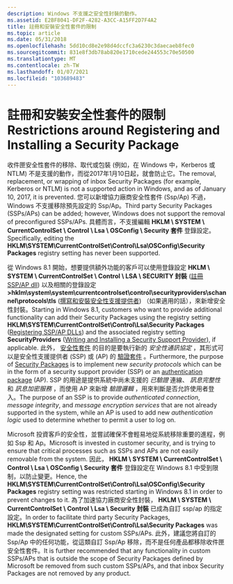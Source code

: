 ```yaml
---
description: Windows 不支援之安全性封裝的動作。
ms.assetid: E2BF8041-DF2F-4282-A3CC-A15FF2D7F4A2
title: 註冊和安裝安全性套件的限制
ms.topic: article
ms.date: 05/31/2018
ms.openlocfilehash: 5dd10cd8e2e98d4dccfc3a6230c3daecaeb8fec0
ms.sourcegitcommit: 831e8f3db78ab820e1710cede244553c70e50500
ms.translationtype: MT
ms.contentlocale: zh-TW
ms.lasthandoff: 01/07/2021
ms.locfileid: "103689483"
---
```

# <a name="restrictions-around-registering-and-installing-a-security-package"></a><span data-ttu-id="460eb-103">註冊和安裝安全性套件的限制</span><span class="sxs-lookup"><span data-stu-id="460eb-103">Restrictions around Registering and Installing a Security Package</span></span>

<span data-ttu-id="460eb-104">收件匣安全性套件的移除、取代或包裝 (例如，在 Windows 中，Kerberos 或 NTLM) 不是支援的動作，而從2017年1月10日起，就會防止它。</span><span class="sxs-lookup"><span data-stu-id="460eb-104">The removal, replacement, or wrapping of inbox Security Packages (for example, Kerberos or NTLM) is not a supported action in Windows, and as of January 10, 2017, it is prevented.</span></span> <span data-ttu-id="460eb-105">您可以新增協力廠商安全性套件 (Ssp/Ap) 不過，Windows 不支援移除預先設定的 Ssp/Ap。</span><span class="sxs-lookup"><span data-stu-id="460eb-105">Third party Security Packages (SSPs/APs) can be added; however, Windows does not support the removal of preconfigured SSPs/APs.</span></span> <span data-ttu-id="460eb-106">具體而言，不支援編輯 **HKLM \\ SYSTEM \\ CurrentControlSet \\ Control \\ Lsa \\ OSConfig \\ Security 套件** 登錄設定。</span><span class="sxs-lookup"><span data-stu-id="460eb-106">Specifically, editing the **HKLM\\SYSTEM\\CurrentControlSet\\Control\\Lsa\\OSConfig\\Security Packages** registry setting has never been supported.</span></span>

<span data-ttu-id="460eb-107">從 Windows 8.1 開始，想要提供額外功能的客戶可以使用登錄設定 **HKLM \\ SYSTEM \\ CurrentControlSet \\ Control \\ LSA \\ SECURITY 封裝** ([註冊 SSP/AP dll](registering-ssp-ap-dlls.md)) 以及相關的登錄設定 **>hklm\system\system\currentcontrolset\control\securityproviders\schannel\protocols\tls** ([撰寫和安裝安全性支援提供者](writing-and-installing-a-security-support-provider.md)) （如果適用的話），來新增安全性封裝。</span><span class="sxs-lookup"><span data-stu-id="460eb-107">Starting in Windows 8.1, customers who want to provide additional functionality can add their Security Packages using the registry setting **HKLM\\SYSTEM\\CurrentControlSet\\Control\\Lsa\\Security Packages** ([Registering SSP/AP DLLs](registering-ssp-ap-dlls.md)) and the associated registry setting **SecurityProviders** ([Writing and Installing a Security Support Provider](writing-and-installing-a-security-support-provider.md)), if applicable.</span></span> <span data-ttu-id="460eb-108">此外， [安全性套件](../secgloss/s-gly.md#_security_security_package_gly) 的目的是要執行新的 *安全性通訊協定* ，其形式可以是安全性支援提供者 (SSP) 或 (AP) 的 [驗證套件](../secgloss/a-gly.md#_security_authentication_package_gly) 。</span><span class="sxs-lookup"><span data-stu-id="460eb-108">Furthermore, the purpose of [Security Packages](../secgloss/s-gly.md#_security_security_package_gly) is to implement new *security protocols* which can be in the form of a security support provider (SSP) or an [authentication package](../secgloss/a-gly.md#_security_authentication_package_gly) (AP).</span></span> <span data-ttu-id="460eb-109">SSP 的用途是提供系統中尚未支援的 *已驗證* 連線、 *訊息完整性* 和 *訊息加密服務* ，而使用 AP 來新增 *驗證邏輯* ，用來判斷是否允許使用者登入。</span><span class="sxs-lookup"><span data-stu-id="460eb-109">The purpose of an SSP is to provide *authenticated connection*, *message integrity*, and *message encryption services* that are not already supported in the system, while an AP is used to add new *authentication logic* used to determine whether to permit a user to log on.</span></span>

<span data-ttu-id="460eb-110">Microsoft 投資客戶的安全性，並嘗試確保不會輕易地從系統移除重要的進程，例如 Ssp 和 Ap。</span><span class="sxs-lookup"><span data-stu-id="460eb-110">Microsoft is invested in customer security, and is trying to ensure that critical processes such as SSPs and APs are not easily removable from the system.</span></span> <span data-ttu-id="460eb-111">因此， **HKLM \\ SYSTEM \\ CurrentControlSet \\ Control \\ Lsa \\ OSConfig \\ Security 套件** 登錄設定在 Windows 8.1 中受到限制，以防止變更。</span><span class="sxs-lookup"><span data-stu-id="460eb-111">Hence, the **HKLM\\SYSTEM\\CurrentControlSet\\Control\\Lsa\\OSConfig\\Security Packages** registry setting was restricted starting in Windows 8.1 in order to prevent changes to it.</span></span> <span data-ttu-id="460eb-112">為了加速協力廠商安全性封裝， **HKLM \\ SYSTEM \\ CurrentControlSet \\ Control \\ Lsa \\ Security 封裝** 已成為自訂 ssp/ap 的指定設定。</span><span class="sxs-lookup"><span data-stu-id="460eb-112">In order to facilitate third party Security Packages, **HKLM\\SYSTEM\\CurrentControlSet\\Control\\Lsa\\Security Packages** was made the designated setting for custom SSPs/APs.</span></span> <span data-ttu-id="460eb-113">此外，建議您將自訂的 Ssp/Ap 中的任何功能，從這類自訂 Ssp/Ap 移除，而不是任何產品都移除收件匣安全性套件。</span><span class="sxs-lookup"><span data-stu-id="460eb-113">It is further recommended that any functionality in custom SSPs/APs that is outside the scope of Security Packages defined by Microsoft be removed from such custom SSPs/APs, and that inbox Security Packages are not removed by any product.</span></span>

 

 
